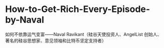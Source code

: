 # How-to-Get-Rich-Every-Episode-by-Naval
如何不依靠运气变富——Naval Ravikant（硅谷天使投资人、AngelList 创始人、著名的硅谷思想家、意见领袖和比特币坚定支持者）
